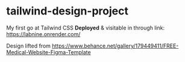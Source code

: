 # tailwind-design-project

My first go at Tailwind CSS
**Deployed** & visitable in through link: https://labnine.onrender.com/

Design lifted from https://www.behance.net/gallery/179449411/FREE-Medical-Website-Figma-Template
